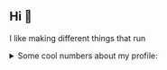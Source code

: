 ## Hi 👋

I like making different things that run


<details>
<summary>Some cool numbers about my profile:</summary>
<div align='center'>


![stats](https://github-readme-stats.vercel.app/api?username=infernalsaber&theme=nightowl&)
![summary](https://github-profile-summary-cards.vercel.app/api/cards/profile-details?username=infernalsaber&theme=nightowl&layout=compact)
![top-langs](https://github-readme-stats.vercel.app/api/top-langs/?username=infernalsaber&theme=nightowl&layout=compact) ...
![hits](https://hits.seeyoufarm.com/api/count/incr/badge.svg?url=https%3A%2F%2Fgithub.com%2F{username}1212%2Fhit-counter)

</div>
</details>
